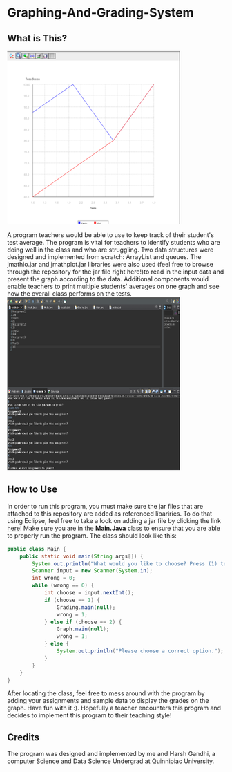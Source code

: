 # Graphing-And-Grading-System


## What is This? 
<img  src = "Screen Shot 2022-07-23 at 10.02.03 PM.png" width = 400px height = 400px alt = "photo of a graph">

A program teachers would be able to use to keep track of their student's test average. The program is vital for teachers to identify students who are doing well in the class and who are struggling. Two data structures were designed and implemented from scratch: ArrayList and queues. The jmathio.jar and jmathplot.jar libraries were also used (feel free to browse through the repository for the jar file right here!)to read in the input data and present the graph according to the data. Additional components would enable teachers to print multiple students' averages on one graph and see how the overall class performs on the tests. 
<img  src = "Screen Shot 2022-07-23 at 10.02.56 PM.png" width = 400px height = 400px alt = "photo of the grading queue that is coming into play :)">

## How to Use
In order to run this program, you must make sure the jar files that are attached to this repository are added as referenced libariries. To do that using Eclipse, feel free to take a look on adding a jar file by clicking the link <a href = "https://stackoverflow.com/questions/2824515/how-to-add-external-library-properly-in-eclipse" target = "_blank" >here</a>! Make sure you are in the <strong>Main.Java</strong> class to ensure that you are able to properly run the program. The class should look like this:

```java
public class Main {
	public static void main(String args[]) {
		System.out.println("What would you like to choose? Press (1) to Grade assignments and (2) to See test graphs?");
		Scanner input = new Scanner(System.in);
		int wrong = 0;
		while (wrong == 0) {
			int choose = input.nextInt();
			if (choose == 1) {
				Grading.main(null);
				wrong = 1;
			} else if (choose == 2) {
				Graph.main(null);
				wrong = 1;
			} else {
				System.out.println("Please choose a correct option.");
			}
		}
	}
}
```

After locating the class, feel free to mess around with the program by adding your assignments and sample data to display the grades on the graph. Have fun with it :). Hopefully a teacher encounters this program and decides to implement this program to their teaching style! 

## Credits
The program was designed and implemented by me and Harsh Gandhi, a computer Science and Data Science Undergrad at Quinnipiac University.
